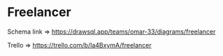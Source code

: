 # Freelancer

Schema link => https://drawsql.app/teams/omar-33/diagrams/freelancer

Trello => https://trello.com/b/Ia4BxymA/freelancer
